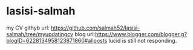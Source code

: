 # lasisi-salmah
my CV
githyb url: https://github.com/salmah52/lasisi-salmah/tree/myupdatingcv
blog url:https://www.blogger.com/blogger.g?blogID=6228134958123871860#allposts
lucid is still not responding.
